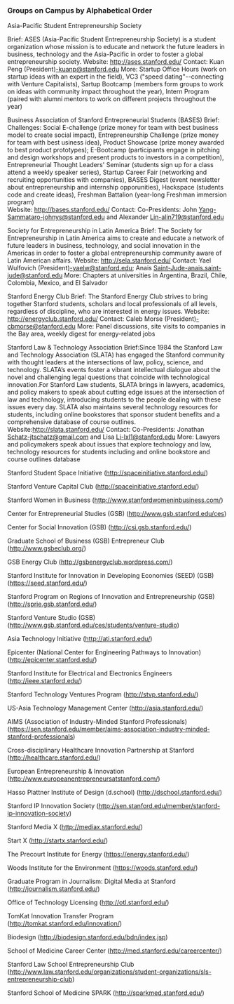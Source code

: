### Groups on Campus by Alphabetical Order

Asia-Pacific Student Entrepreneurship Society 

Brief: ASES (Asia-Pacific Student Entrepreneurship Society) is a student organization whose mission is to educate and network the future leaders in business, technology and the Asia-Pacific in order to foster a global entrepreneurship society.
Website: http://ases.stanford.edu/
Contact:  Kuan Peng (President)-kuanp@stanford.edu
More: Startup Office Hours (work on startup ideas with an expert in the field), VC3 ("speed dating"--connecting with Venture Capitalists), Sartup Bootcamp (members form groups to work on ideas with community impact throughout the year), Intern Program (paired with alumni mentors to work on different projects throughout the year) 


Business Association of Stanford Entrepreneurial Students (BASES) 
Brief: Challenges: Social E-challenge (prize money for team with best business model to create social impact), Entrepreneurship Challenge (prize money for team with best usiness idea), Product Showcase (prize money awarded to best product prototypes); E-Bootcamp (participants engage in pitching and design workshops and present products to investors in a competition), Entrepreneurial Thought Leaders' Seminar (students sign up for a class attend a weekly speaker series), Startup Career Fair (networking and recruiting opportunities with companies), BASES Digest (event newsletter about entrepreneurship and internship opporunities), Hackspace (students code and create ideas), Freshman Battalion (year-long Freshman immersion program)  
Website: http://bases.stanford.edu/
Contact: Co-Presidents: John Yang-Sammataro-johnys@stanford.edu and Alexander Lin-alin719@stanford.edu


Society for Entrepreneurship in Latin America 
Brief: The Society for Entrepreneurship in Latin America aims to create and educate a network of future leaders in business, technology, and social innovation in the Americas in order to foster a global entrepreneurship community aware of Latin American affairs.
Website: http://sela.stanford.edu/
Contact: Yael Wulfovich (President)-yaelw@stanford.edu; Anais Saint-Jude-anais.saint-jude@stanford.edu
More: Chapters at universities in Argentina, Brazil, Chile, Colombia, Mexico, and El Salvador     

Stanford Energy Club 
Brief: The Stanford Energy Club strives to bring together Stanford students, scholars and local professionals of all levels, regardless of discipline, who are interested in energy issues.
Website: http://energyclub.stanford.edu/
Contact: Caleb Morse (President)-cbmorse@stanford.edu
More: Panel discussions, site visits to companies in the Bay area, weekly digest for energy-related jobs

Stanford Law & Technology Association
Brief:Since 1984 the Stanford Law and Technology Association (SLATA) has engaged the Stanford community with thought leaders at the intersections of law, policy, science, and technology. SLATA’s events foster a vibrant intellectual dialogue about the novel and challenging legal questions that coincide with technological innovation.For Stanford Law students, SLATA brings in lawyers, academics, and policy makers to speak about cutting edge issues at the intersection of law and technology, introducing students to the people dealing with these issues every day. SLATA also maintains several technology resources for students, including online bookstores that sponsor student benefits and a comprehensive database of course outlines.
Website:http://slata.stanford.edu/ 
Contact: Co-Presidents: Jonathan Schatz-jtschatz@gmail.com and Lisa Li-lxl1@stanford.edu
More: Lawyers and policymakers speak about issues that explore technology and law, technology resources for students including and online bookstore and course outlines database

Stanford Student Space Initiative (http://spaceinitiative.stanford.edu/)

Stanford Venture Capital Club (http://spaceinitiative.stanford.edu/)

Stanford Women in Business (http://www.stanfordwomeninbusiness.com/)

Center for Entrepreneurial Studies (GSB) (http://www.gsb.stanford.edu/ces)

Center for Social Innovation (GSB) (http://csi.gsb.stanford.edu/)

Graduate School of Business (GSB) Entrepreneur Club (http://www.gsbeclub.org/)

GSB Energy Club (http://gsbenergyclub.wordpress.com/)

Stanford Institute for Innovation in Developing Economies (SEED) (GSB) (https://seed.stanford.edu/)

Stanford Program on Regions of Innovation and Entrepreneurship (GSB) (http://sprie.gsb.stanford.edu/)

Stanford Venture Studio (GSB) (http://www.gsb.stanford.edu/ces/students/venture-studio)

Asia Technology Initiative (http://ati.stanford.edu/)

Epicenter (National Center for Engineering Pathways to Innovation) (http://epicenter.stanford.edu/)

Stanford Institute for Electrical and Electronics Engineers (http://ieee.stanford.edu/)

Stanford Technology Ventures Program (http://stvp.stanford.edu/)

US-Asia Technology Management Center (http://asia.stanford.edu/)

AIMS (Association of Industry-Minded Stanford Professionals) (https://sen.stanford.edu/member/aims-association-industry-minded-stanford-professionals)

Cross-disciplinary Healthcare Innovation Partnership at Stanford (http://healthcare.stanford.edu/)

European Entrepreneurship & Innovation (http://www.europeanentrepreneursatstanford.com/)

Hasso Plattner Institute of Design (d.school) (http://dschool.stanford.edu/)

Stanford IP Innovation Society (http://sen.stanford.edu/member/stanford-ip-innovation-society)

Stanford Media X (http://mediax.stanford.edu/)

Start X (http://startx.stanford.edu/)

The Precourt Institute for Energy (https://energy.stanford.edu/)

Woods Institute for the Environment (https://woods.stanford.edu/)

Graduate Program in Journalism: Digital Media at Stanford (http://journalism.stanford.edu/)

Office of Technology Licensing (http://otl.stanford.edu/)

TomKat Innovation Transfer Program (http://tomkat.stanford.edu/innovation/)

Biodesign (http://biodesign.stanford.edu/bdn/index.jsp)

School of Medicine Career Center (http://med.stanford.edu/careercenter/)

Stanford Law School Entrepreneurship Club (http://www.law.stanford.edu/organizations/student-organizations/sls-entrepreneurship-club)

Stanford School of Medicine SPARK (http://sparkmed.stanford.edu/)


